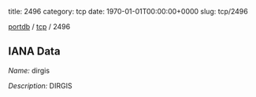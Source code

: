 title: 2496
category: tcp
date: 1970-01-01T00:00:00+0000
slug: tcp/2496

[portdb](/) / [tcp](/category/tcp.html) / 2496


## IANA Data

_Name:_ dirgis

_Description:_ DIRGIS

